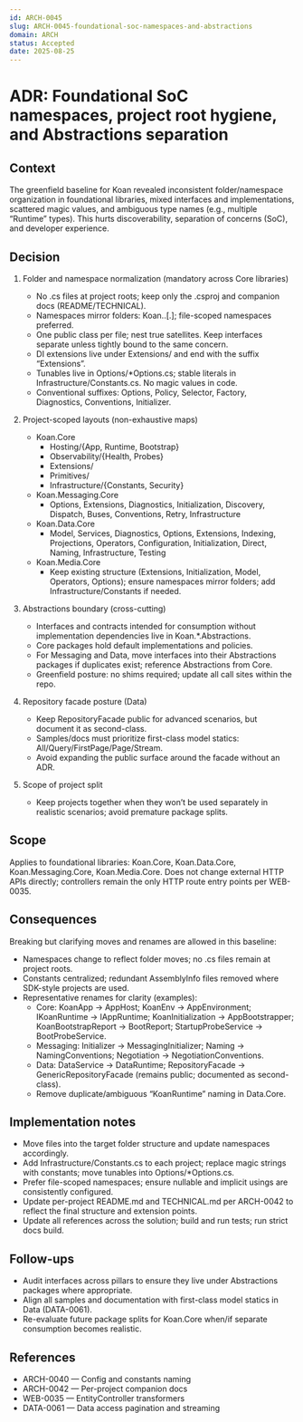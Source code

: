 ```yaml
---
id: ARCH-0045
slug: ARCH-0045-foundational-soc-namespaces-and-abstractions
domain: ARCH
status: Accepted
date: 2025-08-25
---
```


# ADR: Foundational SoC namespaces, project root hygiene, and Abstractions separation

## Context
The greenfield baseline for Koan revealed inconsistent folder/namespace organization in foundational libraries, mixed interfaces and implementations, scattered magic values, and ambiguous type names (e.g., multiple “Runtime” types). This hurts discoverability, separation of concerns (SoC), and developer experience.

## Decision
1) Folder and namespace normalization (mandatory across Core libraries)
   - No .cs files at project roots; keep only the .csproj and companion docs (README/TECHNICAL).
   - Namespaces mirror folders: Koan.<Area>.<Domain>[.<SubDomain>]; file-scoped namespaces preferred.
   - One public class per file; nest true satellites. Keep interfaces separate unless tightly bound to the same concern.
   - DI extensions live under Extensions/ and end with the suffix “Extensions”.
   - Tunables live in Options/*Options.cs; stable literals in Infrastructure/Constants.cs. No magic values in code.
   - Conventional suffixes: Options, Policy, Selector, Factory, Diagnostics, Conventions, Initializer.

2) Project-scoped layouts (non-exhaustive maps)
   - Koan.Core
     - Hosting/{App, Runtime, Bootstrap}
     - Observability/{Health, Probes}
     - Extensions/
     - Primitives/
     - Infrastructure/{Constants, Security}
   - Koan.Messaging.Core
     - Options, Extensions, Diagnostics, Initialization, Discovery, Dispatch, Buses, Conventions, Retry, Infrastructure
   - Koan.Data.Core
     - Model, Services, Diagnostics, Options, Extensions, Indexing, Projections, Operators, Configuration, Initialization, Direct, Naming, Infrastructure, Testing
   - Koan.Media.Core
     - Keep existing structure (Extensions, Initialization, Model, Operators, Options); ensure namespaces mirror folders; add Infrastructure/Constants if needed.

3) Abstractions boundary (cross-cutting)
   - Interfaces and contracts intended for consumption without implementation dependencies live in Koan.*.Abstractions.
   - Core packages hold default implementations and policies.
   - For Messaging and Data, move interfaces into their Abstractions packages if duplicates exist; reference Abstractions from Core.
   - Greenfield posture: no shims required; update all call sites within the repo.

4) Repository facade posture (Data)
   - Keep RepositoryFacade public for advanced scenarios, but document it as second-class.
   - Samples/docs must prioritize first-class model statics: All/Query/FirstPage/Page/Stream.
   - Avoid expanding the public surface around the facade without an ADR.

5) Scope of project split
   - Keep projects together when they won’t be used separately in realistic scenarios; avoid premature package splits.

## Scope
Applies to foundational libraries: Koan.Core, Koan.Data.Core, Koan.Messaging.Core, Koan.Media.Core. Does not change external HTTP APIs directly; controllers remain the only HTTP route entry points per WEB-0035.

## Consequences
Breaking but clarifying moves and renames are allowed in this baseline:
- Namespaces change to reflect folder moves; no .cs files remain at project roots.
- Constants centralized; redundant AssemblyInfo files removed where SDK-style projects are used.
- Representative renames for clarity (examples):
  - Core: KoanApp → AppHost; KoanEnv → AppEnvironment; IKoanRuntime → IAppRuntime; KoanInitialization → AppBootstrapper; KoanBootstrapReport → BootReport; StartupProbeService → BootProbeService.
  - Messaging: Initializer → MessagingInitializer; Naming → NamingConventions; Negotiation → NegotiationConventions.
  - Data: DataService → DataRuntime; RepositoryFacade → GenericRepositoryFacade (remains public; documented as second-class).
  - Remove duplicate/ambiguous “KoanRuntime” naming in Data.Core.

## Implementation notes
- Move files into the target folder structure and update namespaces accordingly.
- Add Infrastructure/Constants.cs to each project; replace magic strings with constants; move tunables into Options/*Options.cs.
- Prefer file-scoped namespaces; ensure nullable and implicit usings are consistently configured.
- Update per-project README.md and TECHNICAL.md per ARCH-0042 to reflect the final structure and extension points.
- Update all references across the solution; build and run tests; run strict docs build.

## Follow-ups
- Audit interfaces across pillars to ensure they live under Abstractions packages where appropriate.
- Align all samples and documentation with first-class model statics in Data (DATA-0061).
- Re-evaluate future package splits for Koan.Core when/if separate consumption becomes realistic.

## References
- ARCH-0040 — Config and constants naming
- ARCH-0042 — Per-project companion docs
- WEB-0035 — EntityController transformers
- DATA-0061 — Data access pagination and streaming
